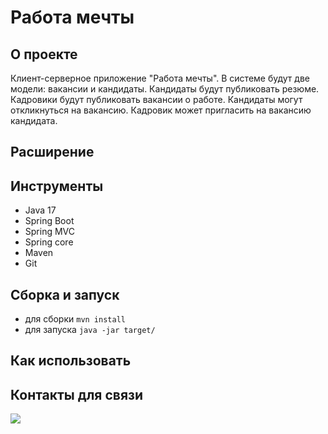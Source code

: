 # Работа мечты

## О проекте

Клиент-серверное приложение "Работа мечты".
В системе будут две модели: вакансии и кандидаты. Кандидаты будут публиковать резюме. Кадровики будут 
публиковать вакансии о работе. Кандидаты могут откликнуться на вакансию. Кадровик может пригласить на вакансию кандидата.

## Расширение


## Инструменты
- Java 17
- Spring Boot
- Spring MVC
- Spring core
- Maven
- Git

## Сборка и запуск<br>
- для сборки `mvn install`
- для запуска `java -jar target/`

## Как использовать<br>


## Контакты для связи<br>
<a href="https://t.me/OvercomingJunk" target="blank"><img src="https://img.icons8.com/clouds/50/000000/telegram-app.png"/></a>

